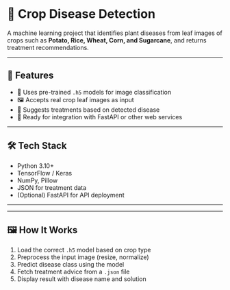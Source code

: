 
# 🌿 Crop Disease Detection

A machine learning project that identifies plant diseases from leaf images of crops such as **Potato, Rice, Wheat, Corn, and Sugarcane**, and returns treatment recommendations.

---

## 🚀 Features

- 🧠 Uses pre-trained `.h5` models for image classification  
- 🖼️ Accepts real crop leaf images as input  
- 💊 Suggests treatments based on detected disease  
- 🔗 Ready for integration with FastAPI or other web services  

---

## 🛠 Tech Stack

- Python 3.10+
- TensorFlow / Keras
- NumPy, Pillow
- JSON for treatment data
- (Optional) FastAPI for API deployment

---


---

## 🖼️ How It Works

1. Load the correct `.h5` model based on crop type  
2. Preprocess the input image (resize, normalize)  
3. Predict disease class using the model  
4. Fetch treatment advice from a `.json` file  
5. Display result with disease name and solution  

 

